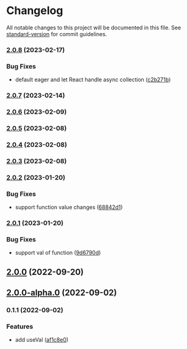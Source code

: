 # Changelog

All notable changes to this project will be documented in this file. See [standard-version](https://github.com/conventional-changelog/standard-version) for commit guidelines.

### [2.0.8](https://github.com/crimx/use-value-enhancer/compare/v2.0.7...v2.0.8) (2023-02-17)


### Bug Fixes

* default eager and let React handle async collection ([c2b271b](https://github.com/crimx/use-value-enhancer/commit/c2b271ba647ca16ebbb5245b7094083f97c698cf))

### [2.0.7](https://github.com/crimx/use-value-enhancer/compare/v2.0.6...v2.0.7) (2023-02-14)

### [2.0.6](https://github.com/crimx/use-value-enhancer/compare/v2.0.5...v2.0.6) (2023-02-09)

### [2.0.5](https://github.com/crimx/use-value-enhancer/compare/v2.0.4...v2.0.5) (2023-02-08)

### [2.0.4](https://github.com/crimx/use-value-enhancer/compare/v2.0.2...v2.0.4) (2023-02-08)

### [2.0.3](https://github.com/crimx/use-value-enhancer/compare/v2.0.2...v2.0.3) (2023-02-08)

### [2.0.2](https://github.com/crimx/use-value-enhancer/compare/v2.0.1...v2.0.2) (2023-01-20)


### Bug Fixes

* support function value changes ([68842d1](https://github.com/crimx/use-value-enhancer/commit/68842d1d1d1f76e8057f463354b952c4a7d2ed57))

### [2.0.1](https://github.com/crimx/use-value-enhancer/compare/v2.0.0...v2.0.1) (2023-01-20)


### Bug Fixes

* support val of function ([9d6790d](https://github.com/crimx/use-value-enhancer/commit/9d6790dfa177cdbe8c274c62f6542e0268926f90))

## [2.0.0](https://github.com/crimx/use-value-enhancer/compare/v2.0.0-alpha.0...v2.0.0) (2022-09-20)

## [2.0.0-alpha.0](https://github.com/crimx/use-value-enhancer/compare/v0.1.1...v2.0.0-alpha.0) (2022-09-02)

### 0.1.1 (2022-09-02)


### Features

* add useVal ([af1c8e0](https://github.com/crimx/use-value-enhancer/commit/af1c8e0f3b7f8899aa3ae17db4616f8b1d883c47))
